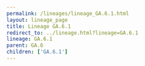 ```yaml
---
permalink: /lineages/lineage_GA.6.1.html
layout: lineage_page
title: Lineage GA.6.1
redirect_to: ../lineage.html?lineage=GA.6.1
lineage: GA.6.1
parent: GA.6
children: ['GA.6.1']
---
```

